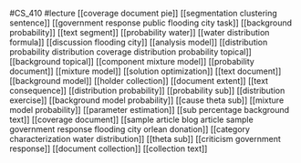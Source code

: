 #CS_410
#lecture
[[coverage document pie]]
[[segmentation clustering sentence]]
[[government response public flooding city task]]
[[background probability]]
[[text segment]]
[[probability water]]
[[water distribution formula]]
[[discussion flooding city]]
[[analysis model]]
[[distribution probability distribution coverage distribution probability topical]]
[[background topical]]
[[component mixture model]]
[[probability document]]
[[mixture model]]
[[solution optimization]]
[[text document]]
[[background model]]
[[holder collection]]
[[document extent]]
[[text consequence]]
[[distribution probability]]
[[probability sub]]
[[distribution exercise]]
[[background model probability]]
[[cause theta sub]]
[[mixture model probability]]
[[parameter estimation]]
[[sub percentage background text]]
[[coverage document]]
[[sample article blog article sample government response flooding city orlean donation]]
[[category characterization water distribution]]
[[theta sub]]
[[criticism government response]]
[[document collection]]
[[collection text]]
